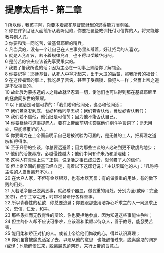 # 提摩太后书 - 第二章
  
 1 所以你，我孩子阿，你要本着那在基督耶稣里的恩得能力而刚强。  
 2 你在许多见证人面前所从我听见的，你要把这些教训托付可信靠的人，将来能够教导别人的。  
 3 你要和我一同吃苦，做基督耶稣的精兵。  
 4 凡当兵的，没有一个让自己在人生事务里纠缠着，好让招兵的人喜欢。  
 5 就是人竞斗罢，若不着规律竞斗，也不得以受戴华冠阿。  
 6 是劳苦的农夫应该首先享受果实的。  
 7 我要了悟我所说的话；因为主必在一切事上赐给你了解领会。  
 8 你要记得：耶稣基督，从死人中得才起来，出于大卫的后裔，照我所传的福音；  
 9 在这传福音的事上，我吃尽了苦恼，甚至于受捆锁，像犯人一样；然而上帝之道是不受捆锁的。  
 10 故此我为蒙拣选的人之缘故就坚忍着一切，使他们也可以得到那在基督耶稣里的拯救同永世的荣耀。  
 11 以下这话是可信可靠的：「我们若和他同死，也必和他同活；  
 12 我们若坚忍到底，也必和他同掌王权；我们若否认他，他也必否认我们；  
 13 我们若不信他，他仍旧是可信的；因为他不能否认自己。」  
 14 你要继续将这事提醒人，要在上帝面前切切誓嘱他们别斗争言词了；亮无用处，只能倾覆听的人。  
 15 你要竭力在上帝面前明示自己是被试验为可嘉的，是无愧的工人，把真理之道解析得得体。  
 16 至于凡俗的空谈，你总要远避着；因为那些空谈的人必进到更不敬虔的地步；  
 17 他们的话像毒疮，必越侵蚀越大；他们中间有许米乃和腓理徒；  
 18 这种人在真理上失了正鹄，说复活之事已成过去，就倾覆了人的信仰。  
 19 但上帝坚固的根基已经立定，有着以下这印记说：「主认识属他的人」；「凡称呼主名的人应当离开不义。」  
 20 在大户人家，不但有金器银器，也有木器瓦器；有的做贵重的用处，有的做下贱的用处。  
 21 人若洁净自己脱离恶事，就必成个器皿，做贵重的用处，分别为圣(或译：完全圣洁)，合乎主宰之用，时常准备着行各样善事。  
 22 所以青春性的私欲，你总要逃避；你要跟那些用洁净心呼求主的人一同追求正义，忠信，仁爱，和平。  
 23 那些愚拙而无教育性的辩论，你也要拒绝参加，因为知道这些事能生争吵；  
 24 但主的仆人却不应该可争吵，应该温和柔顺以待众人，善于教导，能忍受苦害，  
 25 能用柔和矫正对抗的人。或者上帝给他们悔改的心，得以认识真理；  
 26 你们虽曾被魔鬼活捉了去，以随从他的意思，也能醒悟过来，脱离魔鬼的网罗(或译：也能醒悟过来，脱离魔鬼的网罗，来行上帝的旨意。)。